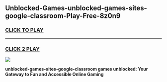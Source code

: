 
## Unblocked-Games-unblocked-games-sites-google-classroom-Play-Free-8z0n9
<h3>
<a href="https://premium76.site?title=unblocked-games-sites-google-classroom&ref=21A">CLICK TO PLAY</a></h3>
<hr>

<h3>
<a href="https://premium76.site?title=unblocked-games-sites-google-classroom&ref=21A">CLICK 2 PLAY</a>
  
</h3>

<a href="https://premium76.site?title=unblocked-games-sites-google-classroom&ref=21A"><img src="https://clearcache.store/games.png"></a>


**unblocked-games-sites-google-classroom games unblocked: Your Gateway to Fun and Accessible Online Gaming**
